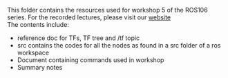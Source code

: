 This folder contains the resources used for workshop 5 of the ROS106 series.
For the recorded lectures, please visit our [website](https://roboticsclub.iitd.ac.in/ros106.html)  
The contents include:
- reference doc for TFs, TF tree and /tf topic 
- src contains the codes for all the nodes as found in a src folder of a ros workspace
- Document containing commands used in workshop
- Summary notes